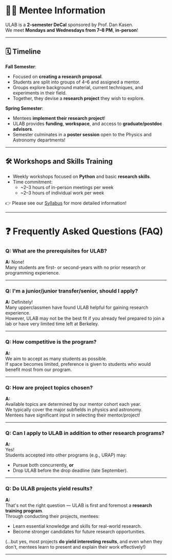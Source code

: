 # 🧑‍🔬 Mentee Information

ULAB is a **2-semester DeCal** sponsored by Prof. Dan Kasen.  
We meet **Mondays and Wednesdays from 7–8 PM**, **in-person**!

---

## 🗓️ Timeline

**Fall Semester**:  
- Focused on **creating a research proposal**.
- Students are split into groups of 4–6 and assigned a mentor.
- Groups explore background material, current techniques, and experiments in their field.
- Together, they devise a **research project** they wish to explore.

**Spring Semester**:  
- Mentees **implement their research project**!
- ULAB provides **funding**, **workspace**, and access to **graduate/postdoc advisors**.
- Semester culminates in a **poster session** open to the Physics and Astronomy departments!

---

## 🛠️ Workshops and Skills Training

- Weekly workshops focused on **Python** and basic **research skills**.
- Time commitment: 
  - ~2–3 hours of in-person meetings per week
  - ~2–3 hours of individual work per week

👉 Please see our [Syllabus](syllabus.md) for more detailed information!

---

# ❓ Frequently Asked Questions (FAQ)

### Q: What are the prerequisites for ULAB?
**A:** None!  
Many students are first- or second-years with no prior research or programming experience.

---

### Q: I'm a junior/junior transfer/senior, should I apply?
**A:** Definitely!  
Many upperclassmen have found ULAB helpful for gaining research experience.  
However, ULAB may not be the best fit if you already feel prepared to join a lab or have very limited time left at Berkeley.

---

### Q: How competitive is the program?
**A:**  
We aim to accept as many students as possible.  
If space becomes limited, preference is given to students who would benefit most from our program.

---

### Q: How are project topics chosen?
**A:**  
Available topics are determined by our mentor cohort each year.  
We typically cover the major subfields in physics and astronomy.  
Mentees have significant input in selecting their mentor/project!

---

### Q: Can I apply to ULAB in addition to other research programs?
**A:**  
Yes!  
Students accepted into other programs (e.g., URAP) may:
- Pursue both concurrently, **or**
- Drop ULAB before the drop deadline (late September).

---

### Q: Do ULAB projects yield results?
**A:**  
That's not the right question — ULAB is first and foremost a **research training program**.  
Through conducting their projects, mentees:
- Learn essential knowledge and skills for real-world research.
- Become stronger candidates for future research opportunities.

(...but yes, most projects **do yield interesting results**, and even when they don't, mentees learn to present and explain their work effectively!)

---
